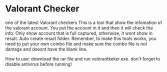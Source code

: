 # Valorant Checker
one of the latest Valorant checkers
This is a tool that show the infomation of the valorant account. You put the account in it and then it will check the info. Only show account that is full captured, otherwise, it wont show in result. Auto create result folder. Remember, to make this tools works, you need to put your own combo file and make sure the combo file is not damage and doesnt have the blank line.


How to use: download the rar file and run valorantkeker.exe. don't forget to disable antivirus before running!
